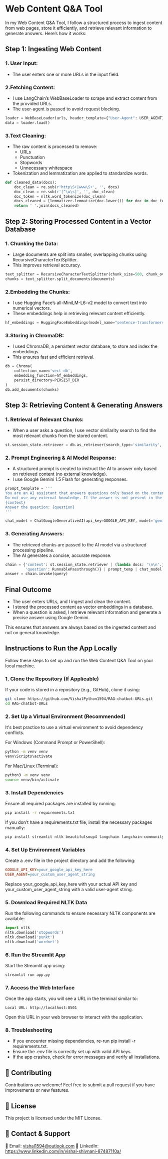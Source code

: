 # Web Content Q&A Tool
In my Web Content Q&A Tool, I follow a structured process to ingest content from web pages, store it efficiently, and retrieve relevant information to generate answers. Here’s how it works:

## Step 1: Ingesting Web Content

### 1. User Input:

* The user enters one or more URLs in the input field.
  
### 2.Fetching Content:

* I use LangChain’s WebBaseLoader to scrape and extract content from the provided URLs.
* The user-agent is passed to avoid request blocking.
```python
loader = WebBaseLoader(urls, header_template={"User-Agent": USER_AGENT})
data = loader.load()
```

### 3.Text Cleaning:

* The raw content is processed to remove:
  * URLs
  * Punctuation
  * Stopwords
  * Unnecessary whitespace
* Tokenization and lemmatization are applied to standardize words.
```python
def cleaned_data(docs):
    doc_clean = re.sub(r'http\S+|www\S+', '', docs)
    doc_clean = re.sub(r'[^\w\s]', '', doc_clean)
    doc_token = nltk.word_tokenize(doc_clean)
    docs_cleaned = [lemmatizer.lemmatize(doc.lower()) for doc in doc_token if doc.lower() not in stop_words]
    return ' '.join(docs_cleaned)
```

## Step 2: Storing Processed Content in a Vector Database

### 1. Chunking the Data:

* Large documents are split into smaller, overlapping chunks using RecursiveCharacterTextSplitter.
* This improves retrieval accuracy.
```python
text_splitter = RecursiveCharacterTextSplitter(chunk_size=500, chunk_overlap=95)
chunks = text_splitter.split_documents(documents)
```

### 2.Embedding the Chunks:

* I use Hugging Face’s all-MiniLM-L6-v2 model to convert text into numerical vectors.
* These embeddings help in retrieving relevant content efficiently.
```python
hf_embeddings = HuggingFaceEmbeddings(model_name="sentence-transformers/all-MiniLM-L6-v2")
```

### 3.Storing in ChromaDB:

* I used ChromaDB, a persistent vector database, to store and index the embeddings.
* This ensures fast and efficient retrieval.
```python
db = Chroma(
    collection_name='vect-db',
    embedding_function=hf_embeddings,
    persist_directory=PERSIST_DIR
)
db.add_documents(chunks)
```

## Step 3: Retrieving Content & Generating Answers

### 1. Retrieval of Relevant Chunks:

* When a user asks a question, I use vector similarity search to find the most relevant chunks from the stored content.
```python
st.session_state.retriever = db.as_retriever(search_type='similarity', search_kwargs={'k': 3})
```

### 2. Prompt Engineering & AI Model Response:

* A structured prompt is created to instruct the AI to answer only based on retrieved content (no external knowledge).
* I use Google Gemini 1.5 Flash for generating responses.
```python
prompt_template = '''
You are an AI assistant that answers questions only based on the content from the provided websites. 
Do not use any external knowledge. If the answer is not present in the provided data, simply say "I don't know."
{context}
Answer the question: {question}
'''

chat_model = ChatGoogleGenerativeAI(api_key=GOOGLE_API_KEY, model='gemini-1.5-flash')
```

### 3. Generating Answers:

* The retrieved chunks are passed to the AI model via a structured processing pipeline.
* The AI generates a concise, accurate response.
```python
chain = {'context': st.session_state.retriever | (lambda docs: '\n\n'.join(doc.page_content for doc in docs)), 
         'question': RunnablePassthrough()} | prompt_temp | chat_model | output_parser
answer = chain.invoke(query)
```

## Final Outcome
* The user enters URLs, and I ingest and clean the content.
* I stored the processed content as vector embeddings in a database.
* When a question is asked, I retrieve relevant information and generate a precise answer using Google Gemini.
  
This ensures that answers are always based on the ingested content and not on general knowledge.


## Instructions to Run the App Locally
Follow these steps to set up and run the Web Content Q&A Tool on your local machine.

### 1. Clone the Repository (If Applicable)
If your code is stored in a repository (e.g., GitHub), clone it using:
```bash
git clone https://github.com/VishalPython1594/RAG-chatbot-URLs.git
cd RAG-chatbot-URLs
```
### 2. Set Up a Virtual Environment (Recommended)
It's best practice to use a virtual environment to avoid dependency conflicts.

For Windows (Command Prompt or PowerShell):

```bash
python -m venv venv
venv\Scripts\activate
```

For Mac/Linux (Terminal):

```bash
python3 -m venv venv
source venv/bin/activate
```

### 3. Install Dependencies
Ensure all required packages are installed by running:

```bash
pip install -r requirements.txt
```
If you don’t have a requirements.txt file, install the necessary packages manually:

```bash
pip install streamlit nltk beautifulsoup4 langchain langchain-community langchain-google-genai langchain-chroma chromadb sentence-transformers python-dotenv
```

### 4. Set Up Environment Variables
Create a .env file in the project directory and add the following:

```ini
GOOGLE_API_KEY=your_google_api_key_here
USER_AGENT=your_custom_user_agent_string
```

Replace your_google_api_key_here with your actual API key and your_custom_user_agent_string with a valid user-agent string.

### 5. Download Required NLTK Data
Run the following commands to ensure necessary NLTK components are available:

```python
import nltk
nltk.download('stopwords')
nltk.download('punkt')
nltk.download('wordnet')
```

### 6. Run the Streamlit App
Start the Streamlit app using:

```bash
streamlit run app.py
```

### 7. Access the Web Interface
Once the app starts, you will see a URL in the terminal similar to:

```nginx
Local URL: http://localhost:8501
```

Open this URL in your web browser to interact with the application.

### 8. Troubleshooting

* If you encounter missing dependencies, re-run pip install -r requirements.txt.
* Ensure the .env file is correctly set up with valid API keys.
* If the app crashes, check for error messages and verify all installations.


## 🤝 Contributing
Contributions are welcome! Feel free to submit a pull request if you have improvements or new features.

## 📜 License
This project is licensed under the MIT License.

## 📩 Contact & Support
📧 Email: vishal1594@outlook.com 🔗 LinkedIn: https://www.linkedin.com/in/vishal-shivnani-87487110a/
